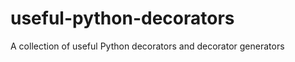 useful-python-decorators
========================

A collection of useful Python decorators and decorator generators